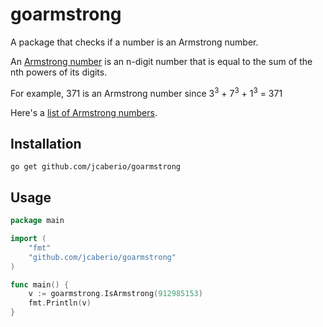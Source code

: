 goarmstrong
===========

A package that checks if a number is an Armstrong number.

An [Armstrong number](https://en.wikipedia.org/wiki/Narcissistic_number) is an n-digit number that is equal to the sum of the nth powers of its digits.

For example, 371 is an Armstrong number since 3<sup>3</sup> + 7<sup>3</sup> + 1<sup>3</sup> = 371

Here's a [list of Armstrong numbers](https://oeis.org/A005188).

Installation
------------

```
go get github.com/jcaberio/goarmstrong
```

Usage
-----

```go
package main

import (
    "fmt"
    "github.com/jcaberio/goarmstrong"
)

func main() {
	v := goarmstrong.IsArmstrong(912985153)
	fmt.Println(v)
}

```
